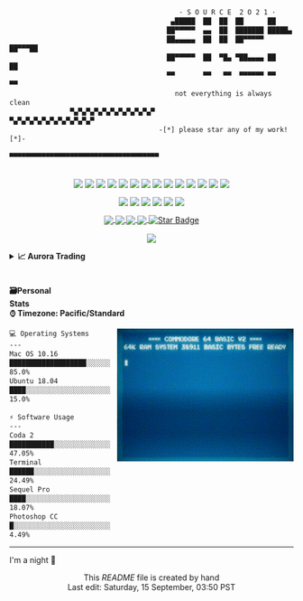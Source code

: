 
```text

                                          · S O U R C E  2 O 2 1 ·
                                        ▄█████  ██  ██  ██      ██
                                       ██▀▀▀▀▀  ▄▄  ██  ███████ █████▄
                                       ██▄▄▄▄▄  ██  ██  ██▀▀▀▀▀ ██▀▀▀██
                                       ██▀▀▀▀▀  ██  ▀█▄ ▀██▄▄▄▄ ██   ██
                                       ▀▀       ▀▀   ▀▀  ▀▀▀▀▀▀ ▀▀   ▀▀
                                         not everything is always clean
               ▀▄▀▄▀▄▀▄▀▄▀▄▀▄▀▄▀▄▀▄▀                                      ▀▄▀▄▀▄▀▄▀▄▀▄▀▄▀▄▀▄▀▄▀ 
                                     -[*] please star any of my work! [*]-
                                    ▀▀▀▀▀▀▀▀▀▀▀▀▀▀▀▀▀▀▀▀▀▀▀▀▀▀▀▀▀▀▀▀▀▀▀▀▀
                                    
```

<p align="center">
  <img align="center" src="https://img.shields.io/badge/Editor-HTML5-informational?style=flat&logo=html5&logoColor=white&color=aeb5bc">
  <img align="center" src="https://img.shields.io/badge/Code-Python3-informational?&logo=python&logoColor=white&style=flat&color=aeb5bc">
  <img align="center" src="https://img.shields.io/badge/Code-JavaScript-informational?style=flat&logo=javascript&logoColor=white&color=aeb5bc">
  <img align="center" src="https://img.shields.io/badge/Code-CSS-informational?style=flat&logo=css3&logoColor=white&color=aeb5bc">
  <img align="center" src="https://img.shields.io/badge/Code-React-informational?style=flat&logo=react&logoColor=white&color=aeb5bc">
  <img align="center" src="https://img.shields.io/badge/Database-MS%20SQL%20Server-informational?style=flat&logo=microsoftsqlserver&logoColor=white&color=aeb5bc">
  <img align="center" src="https://img.shields.io/badge/Tools-MySQL-informational?style=flat&logo=MySQL&logoColor=white&color=aeb5bc">
  <img align="center" src="https://img.shields.io/badge/Query-SQLite-informational?style=flat&logo=sqlite&logoColor=white&color=aeb5bc">
  <img align="center" src="https://img.shields.io/badge/Tools-PHP-informational?style=flat&logo=PHP&logoColor=white&color=aeb5bc">
  <img align="center" src="https://img.shields.io/badge/Shell-Bash-informational?style=flat&logo=gnu-bash&logoColor=white&color=aeb5bc">
  <img align="center" src="https://img.shields.io/badge/Tool-Git-F05032?style=flat&logo=git&logoColor=white&color=aeb5bc" />
  <img align="center" src="https://img.shields.io/badge/Framework-Angular-DD0031?style=flat&logo=angular&logoColor=white&color=aeb5bc">
  <img align="center" src="https://img.shields.io/badge/Tool-NPM-CB3837?style=flat&logo=npm&logoColor=white&color=aeb5bc">
  <img align="center" src="https://img.shields.io/badge/Code-Nodejs-43853d?style=flat&logo=Node.js&logoColor=white&color=aeb5bc">
</p>

<p align="center">
  <img align="center" src="https://img.shields.io/badge/-🩸%20Heartbleed-000">
  <img align="center" src="https://img.shields.io/badge/-🌊%20SYN%20Flood-000">
  <img align="center" src="https://img.shields.io/badge/-🗂%20Packet%20Sniffing%20%26%20Spoofing-000">
  <img align="center" src="https://img.shields.io/badge/-💉%20SQL%20Injection-000">
  <img align="center" src="https://img.shields.io/badge/-🛡%20Spectre%20%26%20Meltdown-000">
  <img align="center" src="https://img.shields.io/badge/-🌐%20Network%20Tools-000">
</p>

  <p align="center">
   <a target="_blank" rel="noopener noreferrer" href="#">
      <img align="center" src="https://img.shields.io/badge/Buy%20me%20Coffee-%24%20USD?color=28648a">
  </a>
   <a target="_blank" rel="noopener noreferrer" href="#">
     <img align="center" src="https://img.shields.io/badge/uptime-99.999%25-green?color=28648a">
  </a>
   <a target="_blank" rel="noopener noreferrer" href="#">
     <img align="center" src="https://img.shields.io/discord/826258453391081524?color=28648a">
   </a>
   <a target="_blank" rel="noopener noreferrer" href="#">
     <img align="center" src="https://img.shields.io/github/sponsors/codeinfilth?color=28648a">
   </a>
   <a target="_blank" rel="noopener noreferrer" href="#">
     <img align="center" src="https://img.shields.io/static/v1?label=%F0%9F%8C%9F&amp;message=Stars&amp;style=style=flat&amp;color=28648a" alt="Star Badge">
   </a>
</p>
<p align="center">
  <a href="https://github.com/CodeInFilth"><img align="center" src="https://visitor-badge.laobi.icu/badge?page_id=CodeInFilth.CodeInFilth"></a>
</p>

<details>
  <summary><b>📈&nbsp;Aurora Trading</b></summary>
  <br/>
  <p><img width="250" align='right' src="https://raw.githubusercontent.com/CodeInFilth/CodeInFilth/root/inc/png/logo_Aurora.png"><a aligh="right">Aurora Trading is a community that takes pride in not just forcing alerts out to members and expecting a sheep-like following; but instead equipping YOU with the necessary tools and strategies required to grant long-term financial freedom and portfolio growth to any willing individual. Success isn’t an overnight game, however, you are giving yourself a much better shot by joining us.</a></p>  
</details>



<br/>

<!-- <details>-->
  <h4>🗃Personal Stats&emsp;&emsp;&emsp;&emsp;&emsp;&emsp;&emsp;&emsp;&emsp;&emsp;&emsp;&emsp;&emsp;&emsp;&emsp;&emsp;&emsp;&emsp;&emsp;&emsp;&emsp;&emsp;&emsp;&emsp;&emsp;&emsp;&emsp;&emsp;&emsp;&emsp;&emsp;&emsp;&emsp; ⌚︎ Timezone: Pacific/Standard</h4>
<img align="right" alt="GIF" src="https://raw.githubusercontent.com/CodeInFilth/CodeInFilth/root/inc/gif/basicProfile.gif" height="235px"/>
  
```text
💻 Operating Systems
---
Mac OS 10.16              ███████████████████░░░░░░    85.0% 
Ubuntu 18.04              ████░░░░░░░░░░░░░░░░░░░░░    15.0% 

⚡ Software Usage
---
Coda 2                    ███████████░░░░░░░░░░░░░░    47.05%
Terminal                  ██████░░░░░░░░░░░░░░░░░░░    24.49%
Sequel Pro                ████░░░░░░░░░░░░░░░░░░░░░    18.07%
Photoshop CC              █░░░░░░░░░░░░░░░░░░░░░░░░     4.49%

```
<!-- </details> -->

---
<!--START_SECTION:waka-->
<a align="right">I'm a night 🦉</a>
<!--END_SECTION:waka-->

<p align="center">This <i>README</i> file is created by hand</br>Last edit: Saturday, 15 September, 03:50 PST</p>	
